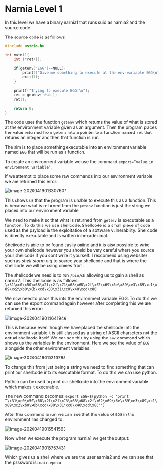 # Narnia Level 1

In this level we have a binary narnia1 that runs suid as narnia2 and the source code

The source code is as follows:

```c
#include <stdio.h>

int main(){
    int (*ret)();

    if(getenv("EGG")==NULL){
        printf("Give me something to execute at the env-variable EGG\n");
        exit(1);
    }

    printf("Trying to execute EGG!\n");
    ret = getenv("EGG");
    ret();

    return 0;
}
```

The code uses the function `getenv` which returns the value of what is stored at the environment variable given as an argument. Then the program places the value returned from `getenv` into a pointer to a function named `ret` that returns an integer and then that function is run.

The aim is to place something executable into an environment variable named `EGG` that will be run as a function.

To create an environment variable we use the command `export=“value in environment variable”`.

If we attempt to place some raw commands into our environment variable we are returned this error:

![image-20200419013307607](/home/joe/Documents/OverTheWireStuff/OverTheWire_Write-ups/src/image-20200419013307607.png)

This shows us that the program is unable to execute this as a function. This is because what is returned from the `getenv` function is just the string we placed into our environment variable

We need to make it so that what is returned from `getenv` is executable as a function. To do this we use shellcode. Shellcode is a small piece of code used as the payload in the exploitation of a software vulnerability. Shellcode is directly executable and is written in hexadecimal.

Shellcode is able to be found easily online and it is also possible to write your own shellcode however you should be very careful where you source your shellcode if you dont write it yourself. I reccomend using websites such as *shell-storm.org* to source your shellcode and that is where the shellcode we will be using comes from.

The shellcode we need is to run `/bin/sh` allowing us to gain a shell as narnia2. This shellcode is as follows:
```\x31\xc0\x50\x68\x2f\x2f\x73\x68\x68\x2f\x62\x69\x6e\x89\xe3\x89\xc1\x89\xc2\xb0\x0b\xcd\x80\x31\xc0\x40\xcd\x80```

We now need to place this into the environment variable EGG. To do this we can use the export command again however after completing this we are returned this error:

![image-20200419014641946](../src/image-20200419014641946.png)

This is because even though we have placed the shellcode into the environment variable it is still classed as a string of ASCII characters not the actual shellcode itself.  We can see this by using the `env` command which shows us the variables in the environment. Here we see the value of `EGG` alongside the other environment variables:

![image-20200419015216798](../src/image-20200419015216798.png)

To change this from just being a string we need to find something that can print our shellcode into its executable format. To do this we can use python.

Python can be used to print our shellcode into the environment variable which makes it executable.

The new command becomes:
 `export EGG=$(python -c ‘print “\x31\xc0\x50\x68\x2f\x2f\x73\x68\x68\x2f\x62\x69\x6e\x89\xe3\x89\xc1\x89\xc2\xb0\x0b\xcd\x80\x31\xc0\x40\xcd\x80"')`

After this command is run we can see that the value of `EGG` in the environment has changed to:

![image-20200419015541563](../src/image-20200419015541563.png)

Now when we execute the program narnia1 we get the output:

![image-20200419015757431](../src/image-20200419015757431.png)

Which gives us a shell where we are the user narnia2 and we can see that the password is: `nairiepecu`